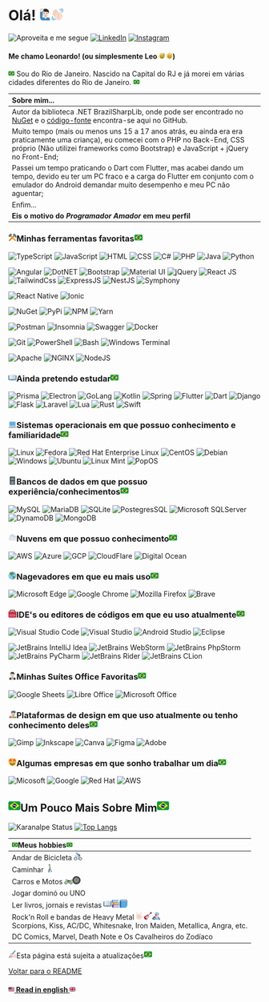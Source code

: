 # Olá! <img src="./img/emojis/1f64b-1f3fb-200d-2642-fe0f.svg" width="24"><img src="./img/emojis/1f44b-1f3fb.svg" width="24"> 
![Aproveita e me segue](https://img.shields.io/github/followers/leonardo-nicolas.svg?style=social&label=Follow&maxAge=2592000)
[![LinkedIn](https://img.shields.io/badge/LinkedIn-0077B5?style=for-the-badge&logo=linkedin&logoColor=white)](https://www.linkedin.com/in/leonardo-nicolas-sales-dias-2a3892149/)
[![Instagram](https://img.shields.io/badge/%40leonardonicolas.dev-%23E4405F.svg?style=for-the-badge&logo=Instagram&logoColor=white)](https://www.instagram.com/leonardonicolas.dev/)

#### Me chamo Leonardo! (ou simplesmente Leo <img src="./img/emojis/1f605.svg" width="12"> <img src="./img/emojis/1f601.svg" width="12">)

<img src="./img/emojis/1f1e7-1f1f7.svg" width="12"> Sou do Rio de Janeiro. Nascido na Capital do RJ e já morei em várias cidades diferentes do Rio de Janeiro. <img src="./img/emojis/1f1e7-1f1f7.svg" width="12">

| Sobre mim...                                                                                                                                                                                                                    | 
|:--------------------------------------------------------------------------------------------------------------------------------------------------------------------------------------------------------------------------------|
| Autor da biblioteca .NET BrazilSharpLib, onde pode ser encontrado no [NuGet](https://www.nuget.org/packages/BrazilSharpLib/) e o [código-fonte](https://github.com/leonardo-nicolas/BrazilSharpLib) encontra-se aqui no GitHub. |  
| Muito tempo (mais ou menos uns 15 a 17 anos atrás, eu ainda era era praticamente uma criança), eu comecei com o PHP no Back-End, CSS próprio (Não utilizei frameworks como Bootstrap) e JavaScript + jQuery no Front-End;       |
| Passei um tempo praticando o Dart com Flutter, mas acabei dando um tempo, devido eu ter um PC fraco e a carga do Flutter em conjunto com o emulador do Android demandar muito desempenho e meu PC não aguentar;                 |
| Enfim...                                                                                                                                                                                                                        |
| __Eis o motivo do *Programador Amador* em meu perfil__                                                                                                                                                                          | 



### <img src="./img/emojis/2692.svg" width="16">Minhas ferramentas favoritas<img src="./img/emojis/1f1e7-1f1f7.svg" width="16"> 
![TypeScript](https://img.shields.io/badge/TypeScript-007ACC?style=for-the-badge&logo=typescript&logoColor=white)
![JavaScript](https://img.shields.io/badge/JavaScript-323330?style=for-the-badge&logo=javascript&logoColor=F7DF1E)
![HTML](https://img.shields.io/badge/HTML5-E34F26?style=for-the-badge&logo=html5&logoColor=white)
![CSS](https://img.shields.io/badge/CSS3-1572B6?style=for-the-badge&logo=css3&logoColor=white)
![C#](https://img.shields.io/badge/C%23-239120?style=for-the-badge&logo=c-sharp&logoColor=white)
![PHP](https://img.shields.io/badge/PHP-777BB4?style=for-the-badge&logo=php&logoColor=white)
![Java](https://img.shields.io/badge/Java-ED8B00?style=for-the-badge&logo=java&logoColor=white)
![Python](https://img.shields.io/badge/Python-FFD43B?style=for-the-badge&logo=python&logoColor=blue)

![Angular](https://img.shields.io/badge/Angular-DD0031?style=for-the-badge&logo=angular&logoColor=white)
![DotNET](https://img.shields.io/badge/.NET-5C2D91?style=for-the-badge&logo=.net&logoColor=white)
![Bootstrap](https://img.shields.io/badge/Bootstrap-563D7C?style=for-the-badge&logo=bootstrap&logoColor=white)
![Material UI](https://img.shields.io/badge/Material%20UI-007FFF?style=for-the-badge&logo=mui&logoColor=white)
![jQuery](https://img.shields.io/badge/jQuery-0769AD?style=for-the-badge&logo=jquery&logoColor=white)
![React JS](https://img.shields.io/badge/React-20232A?style=for-the-badge&logo=react&logoColor=61DAFB)
![TailwindCss](https://img.shields.io/badge/Tailwind_CSS-38B2AC?style=for-the-badge&logo=tailwind-css&logoColor=white)
![ExpressJS](https://img.shields.io/badge/Express.js-000000?style=for-the-badge&logo=express&logoColor=white)
![NestJS](https://img.shields.io/badge/nestjs-E0234E?style=for-the-badge&logo=nestjs&logoColor=white)
![Symphony](https://img.shields.io/badge/Symfony-000000?style=for-the-badge&logo=Symfony&logoColor=white)

![React Native](https://img.shields.io/badge/React_Native-20232A?style=for-the-badge&logo=react&logoColor=61DAFB)
![Ionic](https://img.shields.io/badge/Ionic-3880FF?style=for-the-badge&logo=ionic&logoColor=white)

![NuGet](https://img.shields.io/badge/NuGet-004880?style=for-the-badge&logo=nuget&logoColor=white)
![PyPi](https://img.shields.io/badge/pypi-3775A9?style=for-the-badge&logo=pypi&logoColor=white)
![NPM](https://img.shields.io/badge/npm-CB3837?style=for-the-badge&logo=npm&logoColor=white)
![Yarn](https://img.shields.io/badge/Yarn-2C8EBB?style=for-the-badge&logo=yarn&logoColor=white)

![Postman](https://img.shields.io/badge/Postman-FF6C37?style=for-the-badge&logo=Postman&logoColor=white)
![Insomnia](https://img.shields.io/badge/Insomnia-black?style=for-the-badge&logo=insomnia&logoColor=5849BE)
![Swagger](https://img.shields.io/badge/Swagger-85EA2D?style=for-the-badge&logo=Swagger&logoColor=white)
![Docker](https://img.shields.io/badge/docker-%230db7ed.svg?style=for-the-badge&logo=docker&logoColor=white)

![Git](https://img.shields.io/badge/git-%23F05033.svg?style=for-the-badge&logo=git&logoColor=white)
![PowerShell](https://img.shields.io/badge/PowerShell-5391FE?style=for-the-badge&logo=PowerShell&logoColor=white)
![Bash](https://img.shields.io/badge/GNU%20Bash-4EAA25?style=for-the-badge&logo=GNU%20Bash&logoColor=white)
![Windows Terminal](https://img.shields.io/badge/windows%20terminal-4D4D4D?style=for-the-badge&logo=windows%20terminal&logoColor=white)

![Apache](https://img.shields.io/badge/apache-%23D42029.svg?style=for-the-badge&logo=apache&logoColor=white)
![NGINX](https://img.shields.io/badge/Nginx-009639?style=for-the-badge&logo=nginx&logoColor=white)
![NodeJS](https://img.shields.io/badge/Node.js-43853D?style=for-the-badge&logo=node.js&logoColor=white)


### <img src="./img/emojis/1f4d6.svg" width="16">Ainda pretendo estudar<img src="./img/emojis/1f1e7-1f1f7.svg" width="16">
![Prisma](https://img.shields.io/badge/Prisma-3982CE?style=for-the-badge&logo=Prisma&logoColor=white)
![Electron](https://img.shields.io/badge/Electron-2B2E3A?style=for-the-badge&logo=electron&logoColor=9FEAF9)
![GoLang](https://img.shields.io/badge/Go-00ADD8?style=for-the-badge&logo=go&logoColor=white)
![Kotlin](https://img.shields.io/badge/Kotlin-0095D5?&style=for-the-badge&logo=kotlin&logoColor=white)
![Spring](https://img.shields.io/badge/Spring-6DB33F?style=for-the-badge&logo=spring&logoColor=white)
![Flutter](https://img.shields.io/badge/Flutter-02569B?style=for-the-badge&logo=flutter&logoColor=white)
![Dart](https://img.shields.io/badge/Dart-0175C2?style=for-the-badge&logo=dart&logoColor=white)
![Django](https://img.shields.io/badge/Django-092E20?style=for-the-badge&logo=django&logoColor=white)
![Flask](https://img.shields.io/badge/Flask-000000?style=for-the-badge&logo=flask&logoColor=white)
![Laravel](https://img.shields.io/badge/Laravel-FF2D20?style=for-the-badge&logo=laravel&logoColor=white)
![Lua](https://img.shields.io/badge/Lua-2C2D72?style=for-the-badge&logo=lua&logoColor=white)
![Rust](https://img.shields.io/badge/Rust-000000?style=for-the-badge&logo=rust&logoColor=white)
![Swift](https://img.shields.io/badge/Swift-FA7343?style=for-the-badge&logo=swift&logoColor=white)

### <img src="./img/emojis/1f4bb.svg" width="16">Sistemas operacionais em que possuo conhecimento e familiaridade<img src="./img/emojis/1f1e7-1f1f7.svg" width="16">
![Linux](https://img.shields.io/badge/Linux-FCC624?style=for-the-badge&logo=linux&logoColor=black)
![Fedora](https://img.shields.io/badge/Fedora-294172?style=for-the-badge&logo=fedora&logoColor=white)
![Red Hat Enterprise Linux](https://img.shields.io/badge/Red%20Hat-EE0000?style=for-the-badge&logo=redhat&logoColor=white)
![CentOS](https://img.shields.io/badge/cent%20os-002260?style=for-the-badge&logo=centos&logoColor=F0F0F0)
![Debian](https://img.shields.io/badge/Debian-A81D33?style=for-the-badge&logo=debian&logoColor=white)
![Windows](https://img.shields.io/badge/Windows-0078D6?style=for-the-badge&logo=windows&logoColor=white)
![Ubuntu](https://img.shields.io/badge/Ubuntu-E95420?style=for-the-badge&logo=ubuntu&logoColor=white)
![Linux Mint](https://img.shields.io/badge/Linux_Mint-87CF3E?style=for-the-badge&logo=linux-mint&logoColor=white)
![PopOS](https://img.shields.io/badge/Pop!_OS-48B9C7?style=for-the-badge&logo=Pop!_OS&logoColor=white)

### <img src="./img/emojis/1f5c4.svg" width="16">Bancos de dados em que possuo experiência/conhecimentos<img src="./img/emojis/1f1e7-1f1f7.svg" width="16">
![MySQL](https://img.shields.io/badge/mysql-%2300f.svg?style=for-the-badge&logo=mysql&logoColor=white)
![MariaDB](https://img.shields.io/badge/MariaDB-003545?style=for-the-badge&logo=mariadb&logoColor=white)
![SQLite](https://img.shields.io/badge/sqlite-%2307405e.svg?style=for-the-badge&logo=sqlite&logoColor=white)
![PostegresSQL](https://img.shields.io/badge/PostgreSQL-316192?style=for-the-badge&logo=postgresql&logoColor=white)
![Microsoft SQLServer](https://img.shields.io/badge/Microsoft%20SQL%20Sever-CC2927?style=for-the-badge&logo=microsoft%20sql%20server&logoColor=white)
![DynamoDB](https://img.shields.io/badge/Amazon%20DynamoDB-4053D6?style=for-the-badge&logo=Amazon%20DynamoDB&logoColor=white)
![MongoDB](https://img.shields.io/badge/MongoDB-4EA94B?style=for-the-badge&logo=mongodb&logoColor=white)

### <img src="./img/emojis/2601.svg" width="16">Nuvens em que possuo conhecimento<img src="./img/emojis/1f1e7-1f1f7.svg" width="16">
![AWS](https://img.shields.io/badge/Amazon_AWS-232F3E?style=for-the-badge&logo=amazon-aws&logoColor=white)
![Azure](https://img.shields.io/badge/microsoft%20azure-0089D6?style=for-the-badge&logo=microsoft-azure&logoColor=white)
![GCP](https://img.shields.io/badge/Google_Cloud-4285F4?style=for-the-badge&logo=google-cloud&logoColor=white)
![CloudFlare](https://img.shields.io/badge/Cloudflare-F38020?style=for-the-badge&logo=Cloudflare&logoColor=white)
![Digital Ocean](https://img.shields.io/badge/Digital_Ocean-0080FF?style=for-the-badge&logo=DigitalOcean&logoColor=white)

### <img src="./img/emojis/1f30e.svg" width="16">Nagevadores em que eu mais uso<img src="./img/emojis/1f1e7-1f1f7.svg" width="16">
![Microsoft Edge](https://img.shields.io/badge/Microsoft_Edge-0078D7?style=for-the-badge&logo=Microsoft-edge&logoColor=white)
![Google Chrome](https://img.shields.io/badge/Google%20Chrome-4285F4?style=for-the-badge&logo=GoogleChrome&logoColor=white)
![Mozilla Firefox](https://img.shields.io/badge/Firefox_Browser-FF7139?style=for-the-badge&logo=Firefox-Browser&logoColor=white)
![Brave](https://img.shields.io/badge/Brave-FF1B2D?style=for-the-badge&logo=Brave&logoColor=white)

### <img src="./img/emojis/1f9f0.svg" width="16">IDE's ou editores de códigos em que eu uso atualmente<img src="./img/emojis/1f1e7-1f1f7.svg" width="16">
![Visual Studio Code](https://img.shields.io/badge/Visual_Studio_Code-0078D4?style=for-the-badge&logo=visual%20studio%20code&logoColor=white)
![Visual Studio](https://img.shields.io/badge/Visual_Studio-5C2D91?style=for-the-badge&logo=visual%20studio&logoColor=white)
![Android Studio](https://img.shields.io/badge/Android%20Studio-3DDC84.svg?style=for-the-badge&logo=android-studio&logoColor=white)
![Eclipse](https://img.shields.io/badge/Eclipse-FE7A16.svg?style=for-the-badge&logo=Eclipse&logoColor=white)

![JetBrains IntelliJ Idea](https://img.shields.io/badge/IntelliJ_IDEA-000000.svg?style=for-the-badge&logo=intellij-idea&logoColor=white)
![JetBrains WebStorm](https://img.shields.io/badge/WebStorm-000000?style=for-the-badge&logo=WebStorm&logoColor=white)
![JetBrains PhpStorm](http://img.shields.io/badge/-PHPStorm-181717?style=for-the-badge&logo=phpstorm&logoColor=white)
![JetBrains PyCharm](https://img.shields.io/badge/PyCharm-000000.svg?&style=for-the-badge&logo=PyCharm&logoColor=white)
![JetBrains Rider](https://img.shields.io/badge/Rider-000000.svg?style=for-the-badge&logo=Rider&logoColor=white&color=black&labelColor=crimson)
![JetBrains CLion](https://img.shields.io/badge/CLion-000000?style=for-the-badge&logo=clion&logoColor=white)

### <img src="./img/emojis/1f935-1f3fb-200d-2642-fe0f.svg" width="16">Minhas Suítes Office Favoritas<img src="./img/emojis/1f1e7-1f1f7.svg" width="16">
![Google Sheets](https://img.shields.io/badge/Google%20Sheets-34A853?style=for-the-badge&logo=google-sheets&logoColor=white)
![Libre Office](https://img.shields.io/badge/LibreOffice-18A303?style=for-the-badge&logo=LibreOffice&logoColor=white)
![Microsoft Office](https://img.shields.io/badge/Microsoft_Office-D83B01?style=for-the-badge&logo=microsoft-office&logoColor=white)

### <img src="./img/emojis/1f468-1f3fb-200d-1f3a8.svg" width="16">Plataformas  de design em que uso atualmente ou tenho conhecimento deles<img src="./img/emojis/1f1e7-1f1f7.svg" width="16">
![Gimp](https://img.shields.io/badge/gimp-5C5543?style=for-the-badge&logo=gimp&logoColor=white)
![Inkscape](https://img.shields.io/badge/Inkscape-000000?style=for-the-badge&logo=Inkscape&logoColor=white)
![Canva](https://img.shields.io/badge/Canva-%2300C4CC.svg?style=for-the-badge&logo=Canva&logoColor=white)
![Figma](https://img.shields.io/badge/figma-%23F24E1E.svg?style=for-the-badge&logo=figma&logoColor=white)
![Adobe](https://img.shields.io/badge/adobe-%23FF0000.svg?style=for-the-badge&logo=adobe&logoColor=white)

### <img src="./img/emojis/1f929.svg" width="16">Algumas empresas em que sonho trabalhar um dia<img src="./img/emojis/1f1e7-1f1f7.svg" width="16">
![Micosoft](https://img.shields.io/badge/Microsoft-666666?style=for-the-badge&logo=microsoft&logoColor=white)
![Google](https://img.shields.io/badge/google-4285F4?style=for-the-badge&logo=google&logoColor=white)
![Red Hat](https://img.shields.io/badge/Red%20Hat-EE0000?style=for-the-badge&logo=redhat&logoColor=white)
![AWS](https://img.shields.io/badge/Amazon_AWS-232F3E?style=for-the-badge&logo=amazon-aws&logoColor=white)

## <img src="./img/emojis/1f1e7-1f1f7.svg" width="24">Um Pouco Mais Sobre Mim<img src="./img/emojis/1f1e7-1f1f7.svg" width="24">
![Karanalpe Status](https://github-readme-stats.vercel.app/api?username=leonardo-nicolas&show_icons=true&theme=graywhite&include_all_commits=true)
[![Top Langs](https://github-readme-stats.vercel.app/api/top-langs/?username=leonardo-nicolas&&layout=compact)](https://github.com/leonardo-nicolas/)


| <img src="./img/emojis/1f1e7-1f1f7.svg" width="12">Meus hobbies<img src="./img/emojis/1f1e7-1f1f7.svg" width="12">                                                                                                                                                              |
|:--------------------------------------------------------------------------------------------------------------------------------------------------------------------------------------------------------------------------------------------------------------------------------| 
| Andar de Bicicleta <img width="16" src="./img/emojis/1f6b4-1f3fb-200d-2642-fe0f.svg">                                                                                                                                                                                           |
| Caminhar <img width="16" src="./img/emojis/1f6b6-1f3fb-200d-2642-fe0f.svg">                                                                                                                                                                                                     | 
| Carros e Motos <img width="16" src="./img/emojis/1f3cd.svg"><img width="16" src="./img/emojis/1f6de.svg">️                                                                                                                                                                      |
| Jogar dominó ou UNO                                                                                                                                                                                                                                                             | 
| Ler livros, jornais e revistas <img width="16" src="./img/emojis/1f4d6.svg"><img width="16" src="./img/emojis/1f4da.svg"><img width="16" src="./img/emojis/1f4d8.svg">                                                                                                          |
| Rock'n Roll e bandas de Heavy Metal <img width="16" src="./img/emojis/1f91f-1f3fb.svg"><img width="16" src="./img/emojis/1f3b8.svg"><img width="16" src="./img/emojis/1f468-1f3fb-200d-1f3a4.svg"> <br> Scorpions, Kiss, AC/DC, Whitesnake, Iron Maiden, Metallica, Angra, etc. | 
| DC Comics, Marvel, Death Note e Os Cavalheiros do Zodíaco                                                                                                                                                                                                                       |





<img src="./img/emojis/270d-1f3fb.svg" width="16">Esta página está sujeita a atualizações<img src="./img/emojis/1f1e7-1f1f7.svg" width="16">

<a href="https://github.com/leonardo-nicolas">Voltar para o README</a>
<h4>
    <a href="./FULL-ABOUT-ME-EN.md">
        <img height="12" src="./img/emojis/1f1fa-1f1f8.svg">
            Read in english
        <img height="12" src="./img/emojis/1f1ec-1f1e7.svg">
    </a>
</h4>
